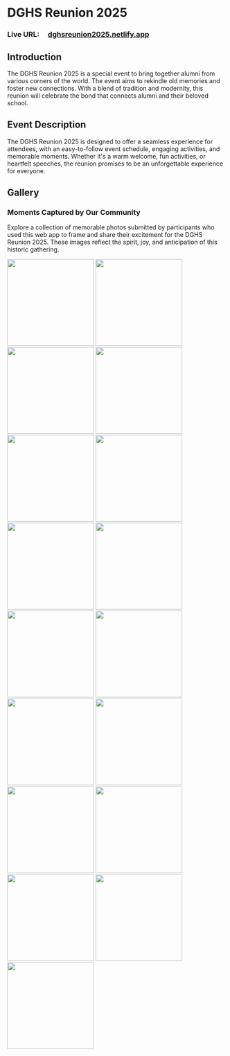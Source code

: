 # DGHS Reunion 2025

### Live URL: &nbsp; &nbsp; [dghsreunion2025.netlify.app](https://dghsreunion2025.netlify.app/)

## Introduction

The DGHS Reunion 2025 is a special event to bring together alumni from various corners of the world. The event aims to rekindle old memories and foster new connections. With a blend of tradition and modernity, this reunion will celebrate the bond that connects alumni and their beloved school.

## Event Description

The DGHS Reunion 2025 is designed to offer a seamless experience for attendees, with an easy-to-follow event schedule, engaging activities, and memorable moments. Whether it's a warm welcome, fun activities, or heartfelt speeches, the reunion promises to be an unforgettable experience for everyone.

## Gallery

### Moments Captured by Our Community

Explore a collection of memorable photos submitted by participants who used this web app to frame and share their excitement for the DGHS Reunion 2025. These images reflect the spirit, joy, and anticipation of this historic gathering.

<p float="left">
  <img src="https://github.com/user-attachments/assets/0414a004-428b-479f-8ba9-5248870a7248" width="200" />
  <img src="https://github.com/user-attachments/assets/20532d9e-4270-4f74-b2b6-600f7451b04a" width="200" />
  <img src="https://github.com/user-attachments/assets/d30be33b-4fe7-487c-a370-450f5e0e2402" width="200" />
  <img src="https://github.com/user-attachments/assets/f9e3b203-8e71-4a8e-82f7-1dc3bc11ebd3" width="200" />
  <!-- 2nd row -->
  <img src="https://github.com/user-attachments/assets/50cdd643-cf4d-4e7b-962d-3864241538df" width="200" />
  <img src="https://github.com/user-attachments/assets/37da6736-2228-43f3-b435-57d4e100e487" width="200" />
  <img src="https://github.com/user-attachments/assets/45acdcb3-6b8b-41d1-99ab-cad1c35f36fa" width="200" />
  <img src="https://github.com/user-attachments/assets/94f8faa2-1153-4d5d-9a78-accafbd24d4e" width="200" />
  <!-- 3rd row -->
  <img src="https://github.com/user-attachments/assets/00278d5e-5e6a-436a-aa63-accc7c134c9c" width="200" />
  <img src="https://github.com/user-attachments/assets/1206ac59-b248-4923-b8e3-2432353fa36a" width="200" />
  <img src="https://github.com/user-attachments/assets/9311b87a-d439-4dcb-a4c8-1c9cd6c4977f" width="200" />
  <img src="https://github.com/user-attachments/assets/0a23a691-6d38-44d7-97d0-c09e261993bb" width="200" />
  <!-- 4th row -->
  <img src="https://github.com/user-attachments/assets/08fb85fa-f9c3-4238-9dec-9c2a9d51b7af" width="200" />
  <img src="https://github.com/user-attachments/assets/29837d6e-63b9-4400-8fc7-0504c833a276" width="200" />
  <img src="https://github.com/user-attachments/assets/a4644798-f150-43dc-bee3-3000610e1b42" width="200" />
  <img src="https://github.com/user-attachments/assets/96bfa4e4-2b12-42ec-ba74-b21eab88ebec" width="200" />
  <!-- 5th row -->
  <img src="https://github.com/user-attachments/assets/f2260d99-7810-4789-820e-43ee3807bbb7" width="200" />
</p>

